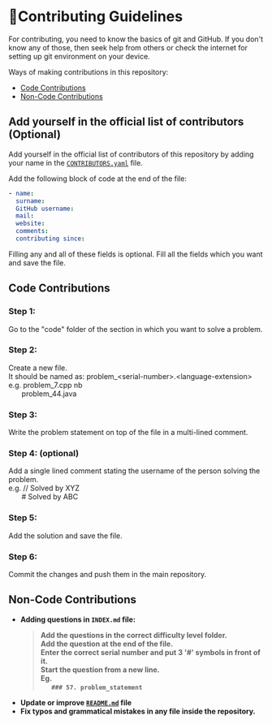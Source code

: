 # 👥Contributing Guidelines

For contributing, you need to know the basics of git and GitHub. If you don't know any of those, then seek help from others or check the internet for setting up git environment on your device.

Ways of making contributions in this repository:

- [Code Contributions](#code-contributions)
- [Non-Code Contributions](#non-code-contributions)

## Add yourself in the official list of contributors (Optional)

Add yourself in the official list of contributors of this repository by adding your name in the [`CONTRIBUTORS.yaml`](/CONTRIBUTORS.yaml) file. 

Add the following block of code at the end of the file:
```yaml
- name: 
  surname: 
  GitHub username: 
  mail: 
  website: 
  comments: 
  contributing since: 
```
Filling any and all of these fields is optional.
Fill all the fields which you want and save the file.

## Code Contributions 

### Step 1: <br>
Go to the "code" folder of the section in which you want to solve a problem.
### Step 2: <br>
Create a new file. <br>
It should be named as: problem_\<serial-number\>.\<language-extension\> <br>
e.g. problem_7.cpp nb<br>
&ensp;&ensp;&nbsp;&nbsp; problem_44.java
### Step 3: <br>
Write the problem statement on top of the file in a multi-lined comment.
### Step 4: (optional)<br>
Add a single lined comment stating the username of the person solving the problem. <br>
e.g. // Solved by XYZ <br>
&ensp;&ensp;&nbsp;&nbsp; \# Solved by ABC
### Step 5: <br>
Add the solution and save the file.
### Step 6: 
Commit the changes and push them in the main repository. <b>

## Non-Code Contributions
- Adding questions in `INDEX.md` file: <br>
    > Add the questions in the correct difficulty level folder. <br>
    > Add the question at the end of the file. <br>
    > Enter the correct serial number and put 3 '#' symbols in front of it. <br>
    > Start the question from a new line. <br>
    > Eg. <br> &emsp;&ensp;```### 57. problem_statement```
- Update or improve [`README.md`](/README.md) file
- Fix typos and grammatical mistakes in any file inside the repository.
